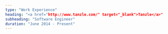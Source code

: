 ```yaml
---
type: "Work Experience"
heading: "<a href="http://www.tanzle.com/" target="_blank">Tanzle</a>"
subheading: "Software Engineer"
duration: "June 2014 - Present"
---
```

